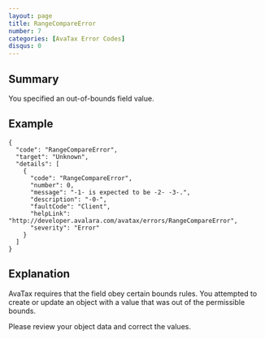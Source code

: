 ```yaml
---
layout: page
title: RangeCompareError
number: 7
categories: [AvaTax Error Codes]
disqus: 0
---
```


## Summary

You specified an out-of-bounds field value.

## Example

    {
      "code": "RangeCompareError",
      "target": "Unknown",
      "details": [
        {
          "code": "RangeCompareError",
          "number": 0,
          "message": "-1- is expected to be -2- -3-.",
          "description": "-0-",
          "faultCode": "Client",
          "helpLink": "http://developer.avalara.com/avatax/errors/RangeCompareError",
          "severity": "Error"
        }
      ]
    }

## Explanation

AvaTax requires that the field obey certain bounds rules.  You attempted to create or update an object with a value that was out of the permissible bounds.

Please review your object data and correct the values.
